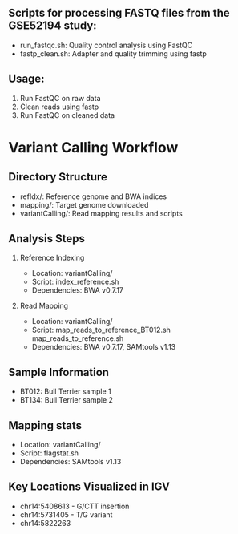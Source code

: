 ## Scripts for processing FASTQ files from the GSE52194 study:
- run_fastqc.sh: Quality control analysis using FastQC
- fastp_clean.sh: Adapter and quality trimming using fastp

## Usage:
1. Run FastQC on raw data
2. Clean reads using fastp
3. Run FastQC on cleaned data

# Variant Calling Workflow

## Directory Structure
- refIdx/: Reference genome and BWA indices
- mapping/: Target genome downloaded
- variantCalling/: Read mapping results and scripts

## Analysis Steps
1. Reference Indexing
   - Location: variantCalling/
   - Script: index_reference.sh
   - Dependencies: BWA v0.7.17

2. Read Mapping
   - Location: variantCalling/
   - Script: map_reads_to_reference_BT012.sh map_reads_to_reference.sh
   - Dependencies: BWA v0.7.17, SAMtools v1.13

## Sample Information
- BT012: Bull Terrier sample 1
- BT134: Bull Terrier sample 2

## Mapping stats 
- Location: variantCalling/
- Script: flagstat.sh
- Dependencies: SAMtools v1.13

## Key Locations Visualized in IGV
- chr14:5408613 - G/CTT insertion
- chr14:5731405 - T/G variant
- chr14:5822263